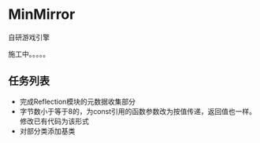 # MinMirror

自研游戏引擎

施工中。。。。。

## 任务列表

* 完成Reflection模块的元数据收集部分
* 字节数小于等于8的，为const引用的函数参数改为按值传递，返回值也一样。修改已有代码为该形式
* 对部分类添加基类